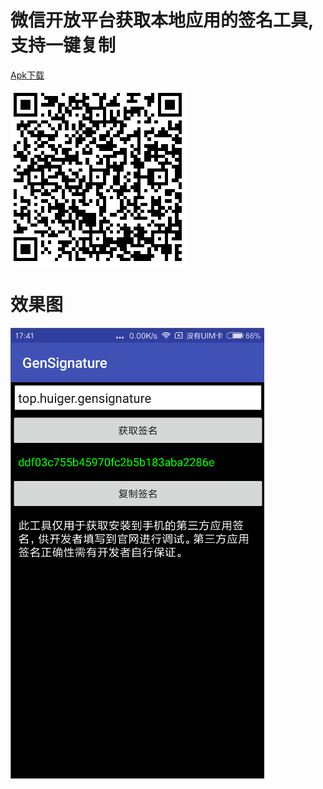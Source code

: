 # 微信开放平台获取本地应用的签名工具, 支持一键复制

[Apk下载](./raw/app-release.apk)

![二维码下载](./raw/download.png)

# 效果图
![效果图](./raw/screenShot.png)